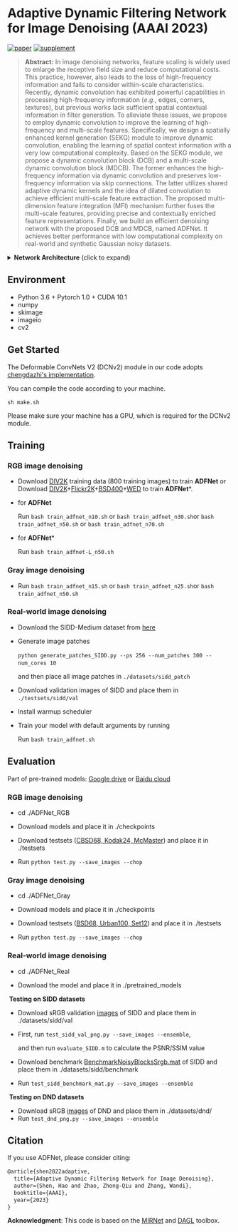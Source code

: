 # Adaptive Dynamic Filtering Network for Image Denoising (AAAI 2023)

[![paper](https://img.shields.io/badge/arXiv-Paper-brightgreen)](https://arxiv.org/pdf/2211.12051)
[![supplement](https://img.shields.io/badge/Supplementary-Material-B85252)](https://drive.google.com/file/d/1dxXYDBRnTwq9VtnmBrKDMYvb5Wo6fWMR/view?usp=share_link)

> **Abstract:** In image denoising networks, feature scaling is widely used to enlarge the receptive field size and reduce computational costs. This practice, however, also leads to the loss of high-frequency information and fails to consider within-scale characteristics. Recently, dynamic convolution has exhibited powerful capabilities in processing high-frequency information (*e.g.*, edges, corners, textures), but previous works lack sufficient spatial contextual information in filter generation. To alleviate these issues, we propose to employ dynamic convolution to improve the learning of high-frequency and multi-scale features. Specifically, we design a spatially enhanced kernel generation (SEKG) module to improve dynamic convolution, enabling the learning of spatial context information with a very low computational complexity. Based on the SEKG module, we propose a dynamic convolution block (DCB) and a multi-scale dynamic convolution block (MDCB). The former enhances the high-frequency information via dynamic convolution and preserves low-frequency information via skip connections. The latter utilizes shared adaptive dynamic kernels and the idea of dilated convolution to achieve efficient multi-scale feature extraction. The proposed multi-dimension feature integration (MFI) mechanism further fuses the multi-scale features, providing precise and contextually enriched feature representations. Finally, we build an efficient denoising network with the proposed DCB and MDCB, named ADFNet. It achieves better performance with low computational complexity on real-world and synthetic Gaussian noisy datasets.

<details>
  <summary> <strong>Network Architecture</strong> (click to expand) 	</summary>
<table>
  <tr>
    <td> <img src="Figs\fig2.png" alt="Fig2" width="400px"/> </td>
    <td> <img src="Figs\fig3.png" alt="fig3" width="400px"/> </td>
  </tr>
</table> 
<p align="center">
  <img src="Figs\fig4.png" alt="Fig2" width="800px"/>
</p>
</details>

## Environment

- Python 3.6 + Pytorch 1.0 + CUDA 10.1
- numpy
- skimage
- imageio
- cv2

## Get Started

The Deformable ConvNets V2 (DCNv2) module in our code adopts  [chengdazhi's implementation](https://github.com/chengdazhi/Deformable-Convolution-V2-PyTorch/tree/pytorch_1.0.0).

You can compile the code according to your machine. 

```shell
sh make.sh
```

Please make sure your machine has a GPU, which is required for the DCNv2 module.

## Training

### RGB image denoising

- Download [DIV2K](https://drive.google.com/file/d/13wLWWXvFkuYYVZMMAYiMVdSA7iVEf2fM/view?usp=sharing) training data (800 training images) to train **ADFNet** or Download [DIV2K](https://drive.google.com/file/d/13wLWWXvFkuYYVZMMAYiMVdSA7iVEf2fM/view?usp=sharing)+[Flickr2K](https://drive.google.com/file/d/1J8xjFCrVzeYccD-LF08H7HiIsmi8l2Wn/view?usp=sharing)+[BSD400](https://drive.google.com/file/d/1idKFDkAHJGAFDn1OyXZxsTbOSBx9GS8N/view?usp=sharing)+[WED](https://drive.google.com/file/d/19_mCE_GXfmE5yYsm-HEzuZQqmwMjPpJr/view?usp=sharing) to train **ADFNet***.  


- for **ADFNet**

  Run `bash train_adfnet_n10.sh` or `bash train_adfnet_n30.sh`or `bash train_adfnet_n50.sh` or `bash train_adfnet_n70.sh`

- for **ADFNet***

  Run `bash train_adfnet-L_n50.sh`

### Gray image denoising

- Run `bash train_adfnet_n15.sh` or `bash train_adfnet_n25.sh`or `bash train_adfnet_n50.sh` 

### Real-world image denoising

- Download the SIDD-Medium dataset from [here](https://www.eecs.yorku.ca/~kamel/sidd/dataset.php)

- Generate image patches

  `python generate_patches_SIDD.py --ps 256 --num_patches 300 --num_cores 10`

  and then place all image patches in `./datasets/sidd_patch`

- Download validation images of SIDD and place them in `./testsets/sidd/val`

- Install warmup scheduler

- Train your model with default arguments by running

  Run `bash train_adfnet.sh`

## Evaluation

Part of pre-trained models: [Google drive](https://drive.google.com/file/d/1wYw8mHSyxmutpHTahn_j4wjv_p4sJHeq/view?usp=share_link) or [Baidu cloud](https://pan.baidu.com/s/1eAbY3IBSLigkRJJfoQJ73A&pwd=1995)

### RGB image denoising

- cd ./ADFNet_RGB

- Download models and place it in ./checkpoints

- Download testsets ([CBSD68, Kodak24, McMaster](https://github.com/cszn/FFDNet/tree/master/testsets)) and place it in ./testsets
- Run `python test.py --save_images --chop `

### Gray image denoising

- cd ./ADFNet_Gray

- Download models and place it in ./checkpoints

- Download testsets ([BSD68, Urban100, Set12](https://github.com/cszn/FFDNet/tree/master/testsets)) and place it in ./testsets
- Run `python test.py --save_images --chop `

### Real-world image denoising

- cd ./ADFNet_Real

- Download the model and place it in ./pretrained_models

​	**Testing on SIDD datasets**

- Download sRGB validation [images](https://drive.google.com/drive/folders/1j5ESMU0HJGD-wU6qbEdnt569z7sM3479?usp=sharing) of SIDD and place them in ./datasets/sidd/val

- First, run `test_sidd_val_png.py --save_images --ensemble`, 

  and then run `evaluate_SIDD.m` to calculate the PSNR/SSIM value

- Download benchmark [BenchmarkNoisyBlocksSrgb.mat](https://www.eecs.yorku.ca/~kamel/sidd/dataset.php) of SIDD and place them in ./datasets/sidd/benchmark

- Run `test_sidd_benchmark_mat.py --save_images --ensemble`

​	**Testing on DND datasets**

- Download sRGB [images](https://drive.google.com/drive/folders/1-IBw_J0gdlM6AlqSm3Z7XWTXR-So4xzp?usp=sharing) of DND and place them in ./datasets/dnd/
- Run `test_dnd_png.py --save_images --ensemble`

## Citation

If you use ADFNet, please consider citing:

```
@article{shen2022adaptive,
  title={Adaptive Dynamic Filtering Network for Image Denoising},
  author={Shen, Hao and Zhao, Zhong-Qiu and Zhang, Wandi},
  booktitle={AAAI},
  year={2023}
}
```

**Acknowledgment**: This code is based on the [MIRNet](https://github.com/swz30/MIRNet) and [DAGL](https://github.com/jianzhangcs/DAGL) toolbox.
